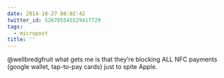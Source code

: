```yaml
---
date: 2014-10-27 08:02:42
twitter_id: 526705545529417729
tags:
  - micropost
title: ''
---
```


@wellbredgfruit what gets me is that they’re blocking ALL NFC payments (google wallet, tap-to-pay cards) just to spite Apple.
